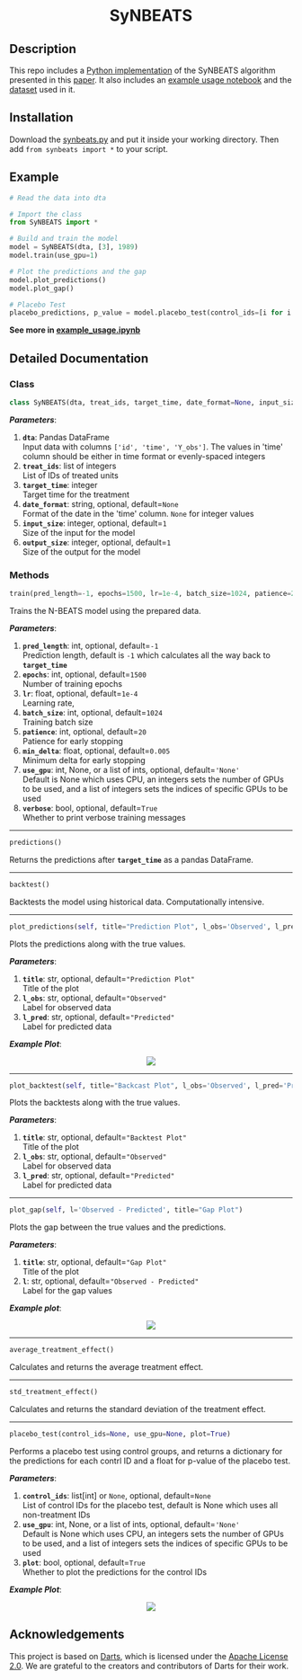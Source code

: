 <h1 align="center">SyNBEATS</h1>

## Description
This repo includes a [Python implementation](./SyNBEATS.py) of the SyNBEATS algorithm presented in this [paper](https://arxiv.org/abs/2208.03489). It also includes an [example usage notebook](./example_usage) and the [dataset](./smoking_data) used in it. 

## Installation
Download the [synbeats.py](./SyNBEATS.py) and put it inside your working directory. Then add `from synbeats import *` to your script. 


## Example

```python
# Read the data into dta

# Import the class
from SyNBEATS import *

# Build and train the model
model = SyNBEATS(dta, [3], 1989)
model.train(use_gpu=1)

# Plot the predictions and the gap
model.plot_predictions()
model.plot_gap()

# Placebo Test
placebo_predictions, p_value = model.placebo_test(control_ids=[i for i in range(4,15)], use_gpu=1)
```
**See more in [example_usage.ipynb](./example_usage.ipynb)**

## Detailed Documentation

### Class
```python
class SyNBEATS(dta, treat_ids, target_time, date_format=None, input_size=1, output_size=1)
```
**_Parameters_**:
1. **`dta`**: Pandas DataFrame\
Input data with columns `['id', 'time', 'Y_obs']`. The values in 'time' column should be either in time format or evenly-spaced integers
2. **`treat_ids`**: list of integers\
List of IDs of treated units
3. **`target_time`**: integer\
Target time for the treatment
4. **`date_format`**: string, optional, default=`None`\
Format of the date in the 'time' column. `None` for integer values
5. **`input_size`**: integer, optional, default=`1`\
Size of the input for the model
6. **`output_size`**: integer, optional, default=`1`\
Size of the output for the model

### Methods
```python
train(pred_length=-1, epochs=1500, lr=1e-4, batch_size=1024, patience=20, min_delta=0.005, use_gpu=None, verbose=True)
```
Trains the N-BEATS model using the prepared data.

**_Parameters_**:
1. **`pred_length`**: int, optional,  default=`-1`\
Prediction length, default is `-1` which calculates all the way back to **`target_time`**
2. **`epochs`**: int, optional, default=`1500`\
Number of training epochs
3. **`lr`**: float, optional, default=`1e-4`\
Learning rate,
4. **`batch_size`**: int, optional, default=`1024`\
Training batch size
5. **`patience`**: int, optional, default=`20`\
Patience for early stopping
6. **`min_delta`**: float, optional, default=`0.005`\
Minimum delta for early stopping
7. **`use_gpu`**: int, None, or a list of ints, optional, default=`'None'`\
Default is None which uses CPU, an integers sets the number of GPUs to be used, and a list of integers sets the indices of specific GPUs to be used
8. **`verbose`**: bool, optional, default=`True`\
Whether to print verbose training messages

---

```python
predictions()
```
Returns the predictions after **`target_time`** as a pandas DataFrame.

---

```python
backtest()
```
Backtests the model using historical data. Computationally intensive.

---

```python
plot_predictions(self, title="Prediction Plot", l_obs='Observed', l_pred='Predicted')
```
Plots the predictions along with the true values.

**_Parameters_**:
1. **`title`**: str, optional, default=`"Prediction Plot"`\
Title of the plot
2. **`l_obs`**: str, optional, default=`"Observed"`\
Label for observed data
3. **`l_pred`**: str, optional, default=`"Predicted"`\
Label for predicted data

**_Example Plot_**:
<p align="center">
  <img src="https://github.com/Crabtain959/SyNBEATS/blob/f4923a163145e424f8152ce6e67793c88e48f0dc/plots/predictions.png">
</p>

---

```python
plot_backtest(self, title="Backcast Plot", l_obs='Observed', l_pred='Predicted')
```
Plots the backtests along with the true values.

**_Parameters_**:
1. **`title`**: str, optional, default=`"Backtest Plot"`\
Title of the plot
2. **`l_obs`**: str, optional, default=`"Observed"`\
Label for observed data
3. **`l_pred`**: str, optional, default=`"Predicted"`\
Label for predicted data

---

```python
plot_gap(self, l='Observed - Predicted', title="Gap Plot")
```
Plots the gap between the true values and the predictions.

**_Parameters_**:
1. **`title`**: str, optional, default=`"Gap Plot"`\
Title of the plot
2. **`l`**: str, optional, default=`"Observed - Predicted"`\
Label for the gap values

**_Example plot_**:

<p align="center">
  <img src="https://github.com/Crabtain959/SyNBEATS/blob/f4923a163145e424f8152ce6e67793c88e48f0dc/plots/gap.png">
</p>

---

```python
average_treatment_effect()
```
Calculates and returns the average treatment effect.

---

```python
std_treatment_effect()
```
Calculates and returns the standard deviation of the treatment effect.

---

```python
placebo_test(control_ids=None, use_gpu=None, plot=True)
```
Performs a placebo test using control groups, and returns a dictionary for the predictions for each contrl ID and a float for p-value of the placebo test.

**_Parameters_**:
1. **`control_ids`**: list[int] or `None`, optional, default=`None`\
List of control IDs for the placebo test,  default is None which uses all non-treatment IDs
2. **`use_gpu`**: int, None, or a list of ints, optional, default=`'None'`\
Default is None which uses CPU, an integers sets the number of GPUs to be used, and a list of integers sets the indices of specific GPUs to be used
3. **`plot`**: bool, optional, default=`True`\
Whether to plot the predictions for the control IDs

**_Example Plot_**:
<p align="center">
  <img src="https://github.com/Crabtain959/SyNBEATS/blob/f4923a163145e424f8152ce6e67793c88e48f0dc/plots/placebo.png">
</p>

## Acknowledgements

This project is based on [Darts](https://github.com/unit8co/darts), which is licensed under the [Apache License 2.0](https://github.com/unit8co/darts/blob/develop/LICENSE). We are grateful to the creators and contributors of Darts for their work.
